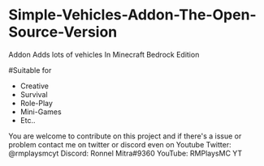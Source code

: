 # Simple-Vehicles-Addon-The-Open-Source-Version
Addon Adds lots of vehicles In Minecraft Bedrock Edition

#Suitable for
* Creative
* Survival
* Role-Play
* Mini-Games
* Etc..

You are welcome to contribute on this project and if there's a issue or problem contact me on twitter or discord even on Youtube
Twitter: @rmplaysmcyt
Discord: Ronnel Mitra#9360
YouTube: RMPlaysMC YT
